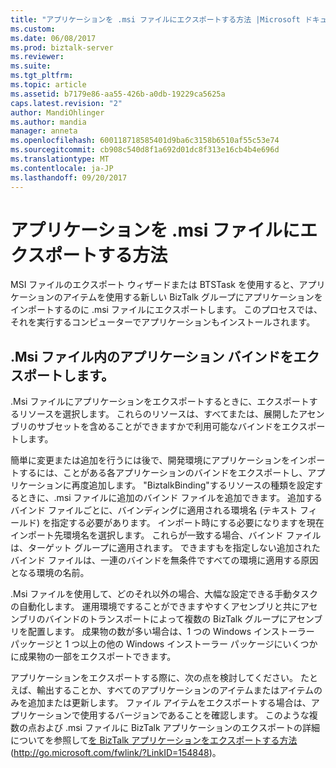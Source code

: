 ```yaml
---
title: "アプリケーションを .msi ファイルにエクスポートする方法 |Microsoft ドキュメント"
ms.custom: 
ms.date: 06/08/2017
ms.prod: biztalk-server
ms.reviewer: 
ms.suite: 
ms.tgt_pltfrm: 
ms.topic: article
ms.assetid: b7179e86-aa55-426b-a0db-19229ca5625a
caps.latest.revision: "2"
author: MandiOhlinger
ms.author: mandia
manager: anneta
ms.openlocfilehash: 600118718585401d9ba6c3158b6510af55c53e74
ms.sourcegitcommit: cb908c540d8f1a692d01dc8f313e16cb4b4e696d
ms.translationtype: MT
ms.contentlocale: ja-JP
ms.lasthandoff: 09/20/2017
---
```

# <a name="how-to-export-an-application-to-an-msi-file"></a>アプリケーションを .msi ファイルにエクスポートする方法
MSI ファイルのエクスポート ウィザードまたは BTSTask を使用すると、アプリケーションのアイテムを使用する新しい BizTalk グループにアプリケーションをインポートするのに .msi ファイルにエクスポートします。 このプロセスでは、それを実行するコンピューターでアプリケーションもインストールされます。  
  
## <a name="exporting-application-bindings-in-an-msi-file"></a>.Msi ファイル内のアプリケーション バインドをエクスポートします。  
 .Msi ファイルにアプリケーションをエクスポートするときに、エクスポートするリソースを選択します。 これらのリソースは、すべてまたは、展開したアセンブリのサブセットを含めることができますかで利用可能なバインドをエクスポートします。  
  
 簡単に変更または追加を行うには後で、開発環境にアプリケーションをインポートするには、ことがある各アプリケーションのバインドをエクスポートし、アプリケーションに再度追加します。 "BiztalkBinding"するリソースの種類を設定するときに、.msi ファイルに追加のバインド ファイルを追加できます。 追加するバインド ファイルごとに、バインディングに適用される環境名 (テキスト フィールド) を指定する必要があります。 インポート時にする必要になりますを現在インポート先環境名を選択します。 これらが一致する場合、バインド ファイルは、ターゲット グループに適用されます。 できますもを指定しない追加されたバインド ファイルは、一連のバインドを無条件ですべての環境に適用する原因となる環境の名前。  
  
 .Msi ファイルを使用して、どのそれ以外の場合、大幅な設定できる手動タスクの自動化します。 運用環境ですることができますやすくアセンブリと共にアセンブリのバインドのトランスポートによって複数の BizTalk グループにアセンブリを配置します。 成果物の数が多い場合は、1 つの Windows インストーラー パッケージと 1 つ以上の他の Windows インストーラー パッケージにいくつかに成果物の一部をエクスポートできます。  
  
 アプリケーションをエクスポートする際に、次の点を検討してください。 たとえば、輸出することか、すべてのアプリケーションのアイテムまたはアイテムのみを追加または更新します。 ファイル アイテムをエクスポートする場合は、アプリケーションで使用するバージョンであることを確認します。 このような複数の点および .msi ファイルに BizTalk アプリケーションのエクスポートの詳細についてを参照して[を BizTalk アプリケーションをエクスポートする方法](http://go.microsoft.com/fwlink/?LinkID=154848)(http://go.microsoft.com/fwlink/?LinkID=154848)。